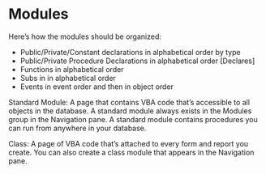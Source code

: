 # Modules

Here’s how the modules should be organized:

-	Public/Private/Constant declarations in alphabetical order by type  
-	Public/Private Procedure Declarations in alphabetical order [Declares]  
-	Functions in alphabetical order  
- Subs in in alphabetical order  
-	Events in event order and then in object order  

Standard Module: A page that contains VBA code that’s accessible to all objects in the database. A standard module always exists in the Modules group in the Navigation pane. A standard module contains procedures you can run from anywhere in your database. 

Class: A page of VBA code that’s attached to every form and report you create. You can also create a class module that appears in the Navigation pane.

